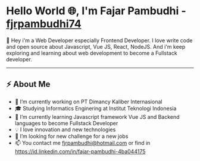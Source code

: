 # Hello World :globe_with_meridians:, I'm Fajar Pambudhi - [fjrpambudhi74](https://fjrpambudhi74.github.io/myportofolio/)
:clap: Hey i'm a Web Developer especially Frontend Developer. I love write code and open source about Javascript, Vue JS, React, NodeJS. And i'm keep exploring and learning about web development to become a Fullstack developer.

---
## :zap: About Me
- 🔭 I’m currently working on PT Dimancy Kaliber Internasional
- :mortar_board: Studying Informatics Enginering at Institut Teknologi Indonesia
- 🌱 I’m currently learning Javascript framework Vue JS and Backend languages to become Fullstack Developer
- :bulb:  I love innovation and new technologies
- 🤔 I’m looking for new challenge for a new jobs 
- 📫 You contact me fjrpambudhi@hotmail.com or find in https://id.linkedin.com/in/fajar-pambudhi-4ba044175 

